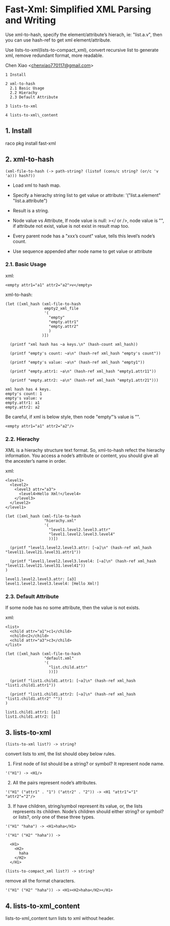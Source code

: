 # Fast-Xml: Simplified XML Parsing and Writing

Use xml-to-hash, specify the element/attribute’s hierach, ie:
"list.a.v", then you can use hash-ref to get xml element/attribute.

Use lists-to-xml(lists-to-compact\_xml), convert recursive list to
generate xml, remove redundant format, more readable.

Chen Xiao <[chenxiao770117@gmail.com](mailto:chenxiao770117@gmail.com)>

    1 Install              
                           
    2 xml-to-hash          
      2.1 Basic Usage      
      2.2 Hierachy         
      2.3 Default Attribute
                           
    3 lists-to-xml         
                           
    4 lists-to-xml\_content

## 1. Install

raco pkg install fast-xml

## 2. xml-to-hash

```racket
(xml-file-to-hash (-> path-string? (listof (cons/c string? (or/c 'v 'a))) hash?))
```

* Load xml to hash map.

* Specify a hierachy string list to get value or attribute:
  ’\("list.a.element" "list.a.attribute"\)

* Result is a string.

* Node value vs Attribute, If node value is null: ></ or />, node value
  is "", if attribute not exist, value is not exist in result map too.

* Every parent node has a "xxx’s count" value, tells this level’s node’s
  count.

* Use sequence appended after node name to get value or attribute

### 2.1. Basic Usage

xml:

```racket
<empty attr1="a1" attr2="a2">v</empty>
```

xml-to-hash:

```racket
(let ([xml_hash (xml-file-to-hash                                   
                 empty2_xml_file                                    
                 '(                                                 
                   "empty"                                          
                   "empty.attr1"                                    
                   "empty.attr2"                                    
                   )                                                
                )])                                                 
                                                                    
  (printf "xml hash has ~a keys.\n" (hash-count xml_hash))          
                                                                    
  (printf "empty's count: ~a\n" (hash-ref xml_hash "empty's count"))
                                                                    
  (printf "empty's value: ~a\n" (hash-ref xml_hash "empty1"))       
                                                                    
  (printf "empty.attr1: ~a\n" (hash-ref xml_hash "empty1.attr11"))  
                                                                    
  (printf "empty.attr2: ~a\n" (hash-ref xml_hash "empty1.attr21"))) 
                                                                    
xml hash has 4 keys.                                                
empty's count: 1                                                    
empty's value: v                                                    
empty.attr1: a1                                                     
empty.attr2: a2                                                     
```

Be careful, if xml is below style, then node "empty"’s value is "".

```racket
<empty attr1="a1" attr2="a2"/>
```

### 2.2. Hierachy

XML is a hierachy structure text format. So, xml-to-hash refect the
hierachy information. You access a node’s attribute or content, you
should give all the ancester’s name in order.

xml:

```racket
<level1>                         
  <level2>                       
    <level3 attr="a3">           
      <level4>Hello Xml!</level4>
    </level3>                    
  </level2>                      
</level1>                        
```

```racket
(let ([xml_hash (xml-file-to-hash                                                                     
                 "hierachy.xml"                                                                       
                 '(                                                                                   
                   "level1.level2.level3.attr"                                                        
                   "level1.level2.level3.level4"                                                      
                   ))])                                                                               
                                                                                                      
  (printf "level1.level2.level3.attr: [~a]\n" (hash-ref xml_hash "level11.level21.level31.attr1"))    
                                                                                                      
  (printf "level1.level2.level3.level4: [~a]\n" (hash-ref xml_hash "level11.level21.level31.level41"))
)                                                                                                     
                                                                                                      
level1.level2.level3.attr: [a3]                                                                       
level1.level2.level3.level4: [Hello Xml!]                                                             
```

### 2.3. Default Attribute

If some node has no some attribute, then the value is not exists.

xml:

```racket
<list>                       
  <child attr="a1">c1</child>
  <child>c2</child>          
  <child attr="a3">c3</child>
</list>                      
```

```racket
(let ([xml_hash (xml-file-to-hash                                                  
                 "default.xml"                                                     
                 '(                                                                
                   "list.child.attr"                                               
                   ))])                                                            
                                                                                   
  (printf "list1.child1.attr1: [~a]\n" (hash-ref xml_hash "list1.child1.attr1"))   
                                                                                   
  (printf "list1.child1.attr2: [~a]\n" (hash-ref xml_hash "list1.child1.attr2" ""))
)                                                                                  
                                                                                   
list1.child1.attr1: [a1]                                                           
list1.child1.attr2: []                                                             
```

## 3. lists-to-xml

```racket
(lists-to-xml list?) -> string?
```

convert lists to xml, the list should obey below rules.

1. First node of list should be a string? or symbol? It represent node
name.

```racket
'("H1") -> <H1/>
```

2. All the pairs represent node’s attributes.

```racket
'("H1" ("attr1" . "1") ("attr2" . "2")) -> <H1 "attr1"="1" "attr2"="2"/>
```

3. If have children, string/symbol represent its value, or, the lists
represents its children.         Node’s children should either string?
or symbol? or lists?, only one of these three types.

```racket
'("H1" "haha") -> <H1>haha</H1>
                               
'("H1" ("H2" "haha")) ->       
                               
  <H1>                         
    <H2>                       
      haha                     
    </H2>                      
  </H1>                        
```

```racket
(lists-to-compact_xml list?) -> string?
```

remove all the format characters.

```racket
'("H1" ("H2" "haha")) -> <H1><H2>haha</H2></H1>
```

## 4. lists-to-xml\_content

lists-to-xml\_content turn lists to xml without header.
